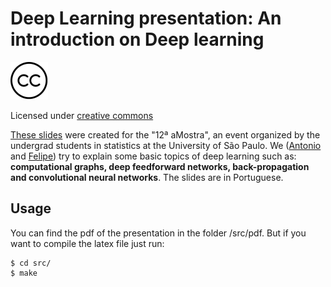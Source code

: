 # Deep Learning presentation: An introduction on Deep learning

![alt text](images/cc-logo.png "CC")


Licensed under [creative commons](https://github.com/MLIME/12aMostra/blob/master/presentation/LICENSE)

[These slides](https://mlime.github.io/files/introduction-recurrent-neural.pdf) were created for the "12ª aMostra", an event organized by the undergrad students in statistics at the University of São Paulo. We ([Antonio](https://github.com/Abello966) and [Felipe](https://github.com/felipessalvatore)) try to
explain some basic topics of deep learning such as: **computational graphs, deep feedforward networks, back-propagation and convolutional neural networks**. The slides are in Portuguese.

## Usage

You can find the pdf of the presentation in the folder /src/pdf. But if you want to compile the latex file just run:

```
$ cd src/
$ make
```


